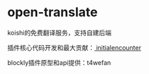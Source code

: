 # open-translate
koishi的免费翻译服务，支持自建后端


插件核心代码开发和最大贡献：[ initialencounter](https://github.com/initialencounte)

blockly插件原型和api提供：t4wefan


